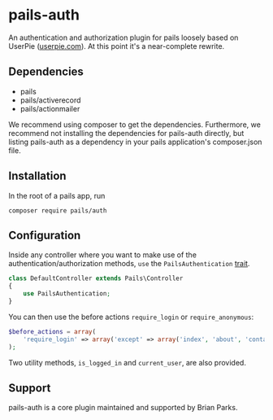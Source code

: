 pails-auth
==========

An authentication and authorization plugin for pails loosely based
on UserPie ([userpie.com][userpie]). At this point it's a near-complete rewrite.

Dependencies
------------

* pails
* pails/activerecord
* pails/actionmailer

We recommend using composer to get the dependencies. Furthermore, we
recommend not installing the dependencies for pails-auth directly, but listing
pails-auth as a dependency in your pails application's composer.json file.

Installation
------------

In the root of a pails app, run

    composer require pails/auth

Configuration
-------------

Inside any controller where you want to make use of the authentication/authorization
methods, `use` the `PailsAuthentication` [trait][trait].

```php
class DefaultController extends Pails\Controller
{
	use PailsAuthentication;
}
```

You can then use the before actions `require_login` or `require_anonymous`:

```php
$before_actions = array(
	'require_login' => array('except' => array('index', 'about', 'contact'))
);
```

Two utility methods, `is_logged_in` and `current_user`, are also provided.

Support
-------

pails-auth is a core plugin maintained and supported by Brian Parks.

[userpie]: http://userpie.com
[trait]: http://php.net/manual/en/language.oop5.traits.php
